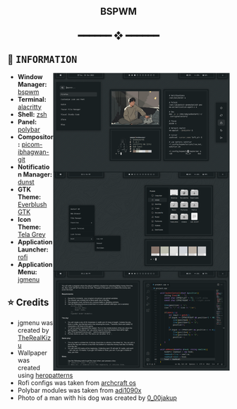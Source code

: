 <h2 align="center"> BSPWM </h2>

<h2 align="center"> ━━━━━━  ❖  ━━━━━━ </h2>

## :herb: <samp>INFORMATION</samp>

<img src="preview.png" alt="Rice Showcase" align="right" width="400px">

- **Window Manager:** [bspwm](https://github.com/baskerville/bspwm)
- **Terminal:** [alacritty](https://github.com/alacritty/alacritty)
- **Shell:** [zsh](https://www.zsh.org/)
- **Panel:** [polybar](https://github.com/polybar/polybar)
- **Compositor:** [picom-ibhagwan-git](https://github.com/ibhagwan/picom-ibhagwan-git)
- **Notification Manager:** [dunst](https://github.com/dunst-project/dunst)
- **GTK Theme:** [Everblush GTK](https://github.com/Everblush/gtk)
- **Icon Theme:** [Tela Grey](https://www.xfce-look.org/p/1279924/)
- **Application Launcher:** [rofi](https://github.com/davatorium/rofi)
- **Application Menu:** [jgmenu](https://github.com/johanmalm/jgmenu)

<h2></h2>

## ⭐ Credits
- jgmenu was created by [TheRealKizu](https://www.reddit.com/r/unixporn/comments/vlqhzb/bspwm_comfy_rocky_beach/)
- Wallpaper was created using [heropatterns](https://heropatterns.com/)
- Rofi configs was taken from [archcraft os](https://archcraft.io/flavors.html)
- Polybar modules was taken from [adi1090x](https://github.com/adi1090x/polybar-themes)
- Photo of a man with his dog was created by [0_00jakup](https://www.instagram.com/0_00jakup/?hl=en)


